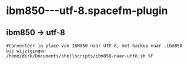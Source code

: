 # ibm850---utf-8.spacefm-plugin
## ibm850 -> utf-8
    
    #Converteer in place van IBM850 naar UTF-8, met backup naar .ibm850 bij wijzigingen
    /home/dirk/Documents/shellscripts/ibm850-naar-utf8.sh %F
